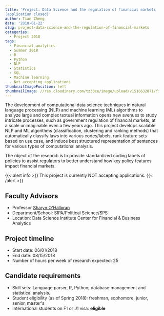 ```yaml
---
title: 'Project: Data Science and the regulation of financial markets
(application closed)'
author: Tian Zheng
date: '2018-01-22'
slug: project-data-science-and-the-regulation-of-financial-markets
categories:
  - Project 2018
tags:
  - Financial analytics
  - Summer 2018
  - R
  - Python
  - NLP
  - Statistics
  - SQL
  - Machine learning
  - Not accepting applications
thumbnailImagePosition: left
thumbnailImage: //res.cloudinary.com/tz33cu/image/upload/v1516632871/fintech_xjrdk0.png
---
```

The development of computational data science
techniques in natural language processing (NLP) and machine
learning (ML) algorithms to analyze large and complex textual
information opens new avenues to study intricate processes,
such as government regulation of financial markets, at a scale
unimaginable even a few years ago. This project develops scalable
NLP and ML algorithms (classification, clustering and
ranking methods) that automatically classify laws into various
codes/labels, rank feature sets based on use case, and induce
best structured representation of sentences for various types of
computational analysis. 

<!--more-->
The object of the research is to provide standardized coding labels of policies to assist regulators to better understand how key policy features impact financial markets. 

{{< alert info >}}
This project is currently NOT accepting applications. 
{{< /alert >}}

## Faculty Advisors
+ Professor [Sharyn O'Halloran](http://fintech.datascience.columbia.edu/)
+ Department/School: SIPA/Political Science/SPS
+ Location: Data Science Institute Center for Financial & Business Analytics

## Project timeline
+ Start date: 06/01/2018
+ End date: 08/15/2018
+ Number of hours per week of research expected: 25

## Candidate requirements
+ Skill sets: Language parser, R, Python, database management and statistical analysis.
+ Student eligibility  (as of Spring 2018): freshman, sophomore, junior, senior, master's
+ International students on F1 or J1 visa: **eligible**